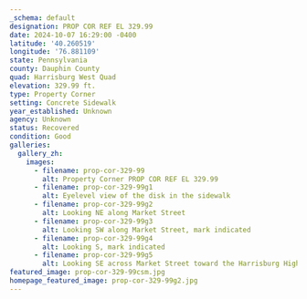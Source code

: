 ```yaml
---
_schema: default
designation: PROP COR REF EL 329.99
date: 2024-10-07 16:29:00 -0400
latitude: '40.260519'
longitude: '76.881109'
state: Pennsylvania
county: Dauphin County
quad: Harrisburg West Quad
elevation: 329.99 ft.
type: Property Corner
setting: Concrete Sidewalk
year_established: Unknown
agency: Unknown
status: Recovered
condition: Good
galleries:
  gallery_zh:
    images:
      - filename: prop-cor-329-99
        alt: Property Corner PROP COR REF EL 329.99
      - filename: prop-cor-329-99g1
        alt: Eyelevel view of the disk in the sidewalk
      - filename: prop-cor-329-99g2
        alt: Looking NE along Market Street          
      - filename: prop-cor-329-99g3
        alt: Looking SW along Market Street, mark indicated       
      - filename: prop-cor-329-99g4
        alt: Looking S, mark indicated 
      - filename: prop-cor-329-99g5
        alt: Looking SE across Market Street toward the Harrisburg High School SciTech campus                       
featured_image: prop-cor-329-99csm.jpg
homepage_featured_image: prop-cor-329-99g2.jpg
---
```

